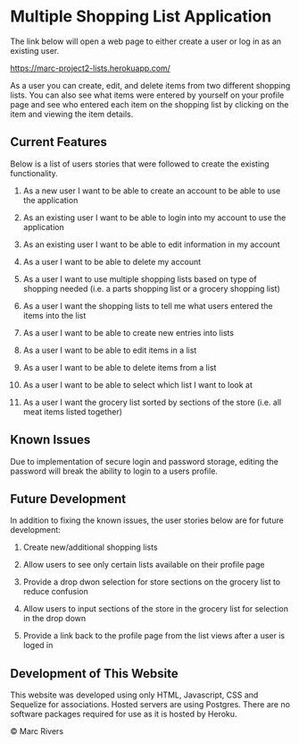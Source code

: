 # Multiple Shopping List Application


The link below will open a web page to either create a user or log in as an existing user.

https://marc-project2-lists.herokuapp.com/

As a user you can create, edit, and delete items from two different shopping lists. You can also see what items were entered by yourself on your profile page and see who entered each item on the shopping list by clicking on the item and viewing the item details.


## Current Features

Below is a list of users stories that were followed to create the existing functionality.

1. As a new user I want to be able to create an account to be able to use the application

2. As an existing user I want to be able to login into my account to use the application

3. As an existing user I want to be able to edit information in my account

4. As a user I want to be able to delete my account

5. As a user I want to use multiple shopping lists based on type of shopping needed (i.e. a parts shopping list or a grocery shopping list)

6. As a user I want the shopping lists to tell me what users entered the items into the list

7. As a user I want to be able to create new entries into lists

8. As a user I want to be able to edit items in a list

9. As a user I want to be able to delete items from a list

10. As a user I want to be able to select which list I want to look at

11. As a user I want the grocery list sorted by sections of the store (i.e. all meat items listed together)

## Known Issues

Due to implementation of secure login and password storage, editing the password will break the ability to login to a users profile.

## Future Development

In addition to fixing the known issues, the user stories below are for future development:

1. Create new/additional shopping lists

2. Allow users to see only certain lists available on their profile page

3. Provide a drop dwon selection for store sections on the grocery list to reduce confusion

4. Allow users to input sections of the store in the grocery list for selection in the drop down

5. Provide a link back to the profile page from the list views after a user is loged in


## Development of This Website

This website was developed using only HTML, Javascript, CSS and Sequelize for associations. Hosted servers are using Postgres. There are no software packages required for use as it is hosted by Heroku.


&copy; Marc Rivers